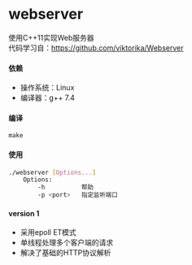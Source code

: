 # webserver
使用C++11实现Web服务器  
代码学习自：https://github.com/viktorika/Webserver

#### 依赖
* 操作系统：Linux
* 编译器：g++ 7.4

#### 编译
```
make
```

#### 使用
```sh
./webserver [Options...]
    Options:
        -h          帮助
        -p <port>   指定监听端口
```

#### version 1
* 采用epoll ET模式
* 单线程处理多个客户端的请求
* 解决了基础的HTTP协议解析